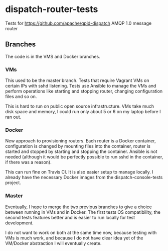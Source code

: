 # dispatch-router-tests
Tests for https://github.com/apache/qpid-dispatch AMQP 1.0 message router

## Branches

The code is in the VMS and Docker branches.

### VMs

This used to be the master branch. Tests that require Vagrant VMs on certain IPs with sshd listening. Tests use Ansible to manage the VMs and perform operations like starting and stopping router, changing configuration files and so on.

This is hard to run on public open source infrastructure. VMs take much disk space and memory, I could run only about 5 or 6 on my laptop before I ran out.

### Docker

New approach to provisioning routers. Each router is a Docker container, configuration is changed by mounting files into the container, router is started and stopped by starting and stopping the container. Ansible is not needed (although it would be perfectly possible to run sshd in the container, if there was a reason).

This can run fine on Travis CI. It is also easier setup to manage locally. I already have the necessary Docker images from the dispatch-console-tests project.

### Master

Eventually, I hope to merge the two previous branches to give a choice between running in VMs and in Docker. The first tests OS compatibility, the second tests features better and is easier to run locally for test development.

I do not want to work on both at the same time now, because testing with VMs is much work, and because I do not have clear idea yet of the VM/Docker abstraction I will eventually create.
